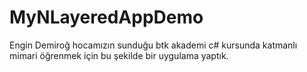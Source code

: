 # MyNLayeredAppDemo
Engin Demiroğ hocamızın sunduğu btk akademi c# kursunda katmanlı mimari öğrenmek için bu şekilde bir uygulama yaptık.
